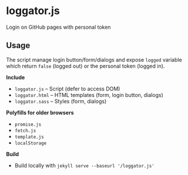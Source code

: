 # loggator.js
Login on GitHub pages with personal token

## Usage

The script manage login button/form/dialogs and expose `logged` variable which return `false` (logged out) or the personal token (logged in).

**Include**

- `loggator.js` – Script (defer to access DOM)
- `loggator.html` – HTML templates (form, login button, dialogs)
- `loggator.sass` – Styles (form, dialogs)

**Polyfills for older browsers**

- `promise.js`
- `fetch.js`
- `template.js`
- `localStorage`

**Build**

- Build locally with `jekyll serve --baseurl '/loggator.js'`
